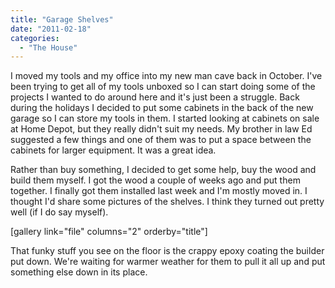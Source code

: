 ```yaml
---
title: "Garage Shelves"
date: "2011-02-18"
categories: 
  - "The House"
---
```


I moved my tools and my office into my new man cave back in October. I've been trying to get all of my tools unboxed so I can start doing some of the projects I wanted to do around here and it's just been a struggle. Back during the holidays I decided to put some cabinets in the back of the new garage so I can store my tools in them. I started looking at cabinets on sale at Home Depot, but they really didn't suit my needs. My brother in law Ed suggested a few things and one of them was to put a space between the cabinets for larger equipment. It was a great idea.

Rather than buy something, I decided to get some help, buy the wood and build them myself. I got the wood a couple of weeks ago and put them together. I finally got them installed last week and I'm mostly moved in. I thought I'd share some pictures of the shelves. I think they turned out pretty well (if I do say myself).

\[gallery link="file" columns="2" orderby="title"\]

That funky stuff you see on the floor is the crappy epoxy coating the builder put down. We're waiting for warmer weather for them to pull it all up and put something else down in its place.
